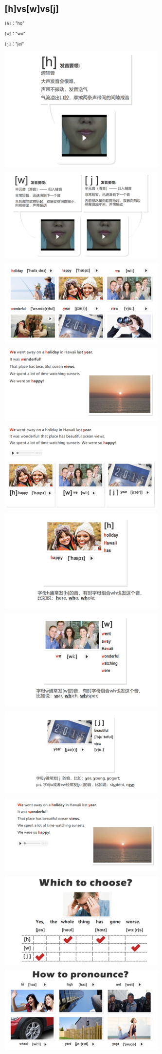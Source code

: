 # [h]vs[w]vs[j]

`[h]`："ho"

`[w]`："wo"

`[j]`："jei"

![image-20230816190855542](assets/12-A.Holiday.Trip/image-20230816190855542.png)

![image-20230816191046607](assets/12-A.Holiday.Trip/image-20230816191046607.png)

![image-20230816191100791](assets/12-A.Holiday.Trip/image-20230816191100791.png)

![image-20230816191114279](assets/12-A.Holiday.Trip/image-20230816191114279.png)

![image-20230816191126125](assets/12-A.Holiday.Trip/image-20230816191126125.png)

![image-20230816191138076](assets/12-A.Holiday.Trip/image-20230816191138076.png)

![image-20230816191150030](assets/12-A.Holiday.Trip/image-20230816191150030.png)

![image-20230816191202054](assets/12-A.Holiday.Trip/image-20230816191202054.png)

![image-20230816191214344](assets/12-A.Holiday.Trip/image-20230816191214344.png)

![image-20230816191227392](assets/12-A.Holiday.Trip/image-20230816191227392.png)

![image-20230816191238991](assets/12-A.Holiday.Trip/image-20230816191238991.png)

